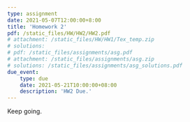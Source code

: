 ```yaml
---
type: assignment
date: 2021-05-07T12:00:00+8:00
title: 'Homework 2'
pdf: /static_files/HW/HW2/HW2.pdf
# attachment: /static_files/HW/HW1/Tex_temp.zip
# solutions:
# pdf: /static_files/assignments/asg.pdf
# attachment: /static_files/assignments/asg.zip
# solutions: /static_files/assignments/asg_solutions.pdf
due_event: 
    type: due
    date: 2021-05-21T10:00:00+08:00
    description: 'HW2 Due.'
---
```

Keep going.

